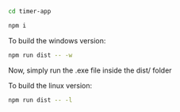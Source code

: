   ```bash
  cd timer-app
```


  ```bash
  npm i
 ```

To build the windows version:
```bash
npm run dist -- -w
```
Now, simply run the .exe file inside the dist/ folder


To build the linux version:
```bash
npm run dist -- -l



